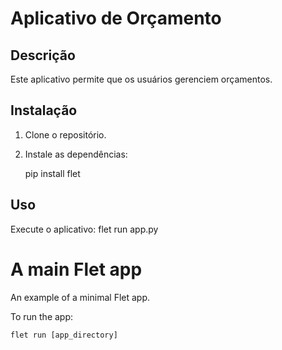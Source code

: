 # Aplicativo de Orçamento

## Descrição

Este aplicativo permite que os usuários gerenciem orçamentos.

## Instalação

1. Clone o repositório.
2. Instale as dependências:

   pip install flet

## Uso

Execute o aplicativo:
flet run app.py

# A main Flet app

An example of a minimal Flet app.

To run the app:

```
flet run [app_directory]
```
